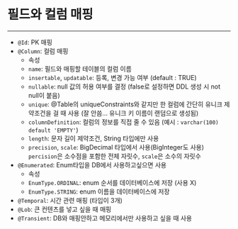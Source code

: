 # 필드와 컬럼 매핑
---

- `@Id`: PK 매핑
- `@Column`: 컬럼 매핑
    - 속성
    - `name`: 필드와 매핑할 테이블의 컬럼 이름
    - `insertable`, `updatable`: 등록, 변경 가능 여부 (default : TRUE)
    - `nullable`: null 값의 허용 여부를 결정 (false로 설정하면 DDL 생성 시 not null이 붙음)
    - `unique`: @Table의 uniqueConstraints와 같지만 한 컬럼에 간단히 유니크 제약조건을 걸 때 사용 (잘 안씀... 유니크 키 이름이 랜덤으로 생성됨)
    - `columnDefinition`: 컬럼의 정보를 직접 줄 수 있음 (예시 : `varchar(100) default 'EMPTY'`)
    - `length`: 문자 길이 제약조건, String 타입에만 사용
    - `precision`, `scale`: BigDecimal 타입에서 사용(BigInteger도 사용) `percision`은 소수점을 포함한 전체 자릿수, `scale`은 소수의 자릿수
- `@Enumerated`: Enum타입을 DB에서 사용하고싶으면 사용
    - 속성
    - `EnumType.ORDINAL`: enum 순서를 데이터베이스에 저장 (사용 X)
    - `EnumType.STRING`: enum 이름을 데이터베이스에 저장
- `@Temporal`: 시간 관련 매핑 (타입이 3개)
- `@Lob`: 큰 컨텐츠를 넣고 싶을 때 매핑
- `@Transient`: DB와 매핑안하고 메모리에서만 사용하고 싶을 때 사용